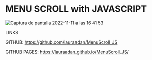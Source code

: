 # MENU SCROLL with JAVASCRIPT 

![Captura de pantalla 2022-11-11 a las 16 41 53](https://user-images.githubusercontent.com/86961241/201375001-0a83edb9-56cb-4f55-a85a-fc58ad8e13e0.png)


LINKS

GITHUB: https://github.com/lauraadan/MenuScroll_JS

GITHUB PAGES: https://lauraadan.github.io/MenuScroll_JS/
